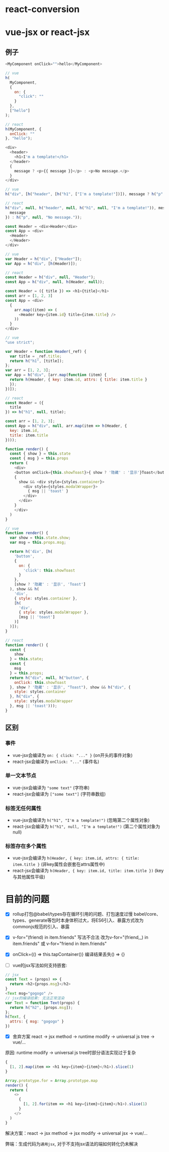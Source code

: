 # react-conversion

# vue-jsx or react-jsx
## 例子
```js
<MyComponent onClick="">hello</MyComponent>
```

```js
// vue
h(
  MyComponent,
  {
    on: {
      "click": ""
    }
  },
  ["hello"]
);
```

```js
// react
h(MyComponent, {
  onClick: ""
}, "hello");
```


```js
<div>
  <header>
    <h1>I'm a template!</h1>
  </header>
  {
    message ? <p>{{ message }}</p> : <p>No message.</p>
  }
</div>
```

```js
// vue
h("div", [h("header", [h("h1", ["I'm a template!"])]), message ? h("p", [{ message: message }]) : h("p", ["No message."])]);
```

```js
// react
h("div", null, h("header", null, h("h1", null, "I'm a template!")), message ? h("p", null, {
  message
}) : h("p", null, "No message."));
```

```js
const Header = <div>Header</div>
const App = <div>
  <Header>
  </Header>
</div>

```

```js
// vue
var Header = h("div", ["Header"]);
var App = h("div", [h(Header)]);
```

```js
// react
const Header = h("div", null, "Header");
const App = h("div", null, h(Header, null));
```

```js
const Header = ({ title }) => <h1>{title}</h1>
const arr = [1, 2, 3]
const App = <div>
  {
    arr.map((item) => (
      <Header key={item.id} title={item.title} />
    ))
  }
</div>
```

```js
// vue
"use strict";

var Header = function Header(_ref) {
  var title = _ref.title;
  return h("h1", [title]);
};
var arr = [1, 2, 3];
var App = h("div", [arr.map(function (item) {
  return h(Header, { key: item.id, attrs: { title: item.title }
  });
})]);
```

```js
// react
const Header = ({
  title
}) => h("h1", null, title);

const arr = [1, 2, 3];
const App = h("div", null, arr.map(item => h(Header, {
  key: item.id,
  title: item.title
})));
```

```js
function render() {
  const { show } = this.state
  const { msg } = this.props
  return (
    <div>
    <button onClick={this.showToast}>{ show ? '隐藏' : '显示'}Toast</button>
    {
      show && <div style={styles.container}>
        <div style={styles.modalWrapper}>
          { msg || 'toast' }
        </div>
      </div>
    }
    </div>
  )
}
```

```js
// vue
function render() {
  var show = this.state.show;
  var msg = this.props.msg;

  return h('div', [h(
    'button',
    {
      on: {
        'click': this.showToast
      }
    },
    [show ? '隐藏' : '显示', 'Toast']
  ), show && h(
    'div',
    { style: styles.container },
    [h(
      'div',
      { style: styles.modalWrapper },
      [msg || 'toast']
    )]
  )]);
}
```

```js
// react
function render() {
  const {
    show
  } = this.state;
  const {
    msg
  } = this.props;
  return h("div", null, h("button", {
    onClick: this.showToast
  }, show ? '隐藏' : '显示', "Toast"), show && h("div", {
    style: styles.container
  }, h("div", {
    style: styles.modalWrapper
  }, msg || 'toast')));
}
```
## 区别

### 事件
- vue-jsx会编译为 `on: { click: "..." }` (on开头的事件对象)
- react-jsx会编译为 `onClick: "..."` (事件名)

### 单一文本节点
- vue-jsx会编译为 `"some text"` (字符串)
- react-jsx会编译为 `["some text"]` (字符串数组)

### 标签无任何属性
- vue-jsx会编译为 `h("h1", "I'm a template!")` (忽略第二个属性对象)
- react-jsx会编译为 `h("h1", null, "I'm a template!")` (第二个属性对象为null)

### 标签存在多个属性
- vue-jsx会编译为  `h(Header, { key: item.id, attrs: { title: item.title }` (非key属性会嵌套在attrs属性中)
- react-jsx会编译为 `h(Header, { key: item.id, title: item.title })` (key与其他属性平级)


# 目前的问题
- [x] rollup打包@babel/types存在循环引用的问题、打包速度过慢
babel/core、types、generate等包时本身体积过大，将ES6引入、暴露方式改为commonjs规范的引入、暴露

- [x] v-for="(friend) in item.friends" 写法不合法
改为v-for="(friend,_) in item.friends" 或 v-for="friend in item.friends"

- [x] onClick={() => this.tapContainer()} 编译结果丢失() => {}


- [ ] vue的jsx写法如何支持嵌套:

```js
// jsx
const Text = (props) => {
  return <h2>{props.msg}</h2>
}
<Text msg="gogogo" />
// jsx的编译结果: 无法正常渲染
var Text = function Text(props) {
  return h("h2", [props.msg]);
};
h(Text, {
  attrs: { msg: "gogogo" }
})
```

- [x] 舍弃方案
react -> jsx method -> runtime modify -> universal js tree -> vue/...

原因: runtime modify -> universal js tree时部分语法实现过于复杂
```js
{
  [1, 2].map(item => <h1 key={item}>{item}</h1>).slice(1)
}
```

```js
Array.prototype.for = Array.prototype.map
render() {
  return (
    <>
      {
        [1, 2].for(item => <h1 key={item}>{item}</h1>).slice(1)
      }
    </>
  )
}
```

解决方案：react -> jsx method -> jsx modify -> universal jsx -> vue/...

弊端：生成代码为`通用jsx`, 对于不支持jsx语法的端如何转化仍未解决
